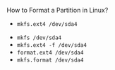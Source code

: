 How to Format a Partition in Linux?

+ `mkfs.ext4 /dev/sda4`
* `mkfs /dev/sda4`
* `mkfs.ext4 -f /dev/sda4`
* `format.ext4 /dev/sda4`
* `mkfs.format /dev/sda4`
